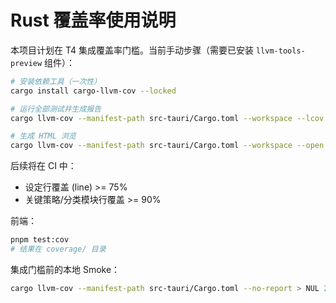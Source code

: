 # Rust 覆盖率使用说明

本项目计划在 T4 集成覆盖率门槛。当前手动步骤（需要已安装 `llvm-tools-preview` 组件）：

```bash
# 安装依赖工具（一次性）
cargo install cargo-llvm-cov --locked

# 运行全部测试并生成报告
cargo llvm-cov --manifest-path src-tauri/Cargo.toml --workspace --lcov --output-path lcov.info

# 生成 HTML 浏览
cargo llvm-cov --manifest-path src-tauri/Cargo.toml --workspace --open
```

后续将在 CI 中：
- 设定行覆盖 (line) >= 75%
- 关键策略/分类模块行覆盖 >= 90%

前端：
```bash
pnpm test:cov
# 结果在 coverage/ 目录
```

集成门槛前的本地 Smoke：
```bash
cargo llvm-cov --manifest-path src-tauri/Cargo.toml --no-report > NUL 2>&1 || echo "(optional)"
```
